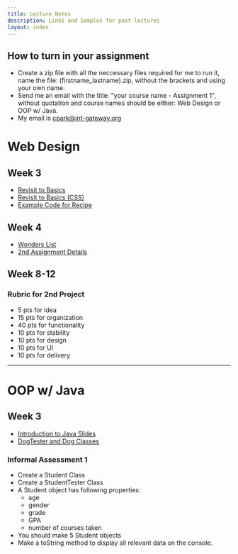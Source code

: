 ```yaml
---
title: Lecture Notes
description: Links and Samples for past lectures
layout: index
---
```


## How to turn in your assignment

+ Create a zip file with all the neccessary files required for me to run it, name the file: (firstname_lastname).zip, without the brackets and using your own name.
+ Send me an email with the title: "your course name - Assignment 1", without quotation and course names should be either: Web Design or OOP w/ Java.
+ My email is cpark@int-gateway.org

# Web Design

## Week 3

+ [Revisit to Basics](https://docs.google.com/presentation/d/1OhmwnY-Vvdhp45NctetzUEjbz4zE2BulYQimjjwlPXc/edit?usp=sharing)
+ [Revisit to Basics (CSS)](https://docs.google.com/presentation/d/19uaFLW-m-TXsM5GYgqT1-qGNCLwut8fOIrjVLL8zSAg/edit?usp=sharing)
+ [Example Code for Recipe](./samples/w1)

## Week 4

+ [Wonders List](./wonderlist)
+ [2nd Assignment Details](https://docs.google.com/presentation/d/1mGp34n1WEQfBZNnGU-WyYqkwgD6TJYV4o63-HPTcy1g/edit?usp=sharing)

## Week 8-12

### Rubric for 2nd Project

+ 5 pts for idea
+ 15 pts for organization
+ 40 pts for functionality
+ 10 pts for stability
+ 10 pts for design
+ 10 pts for UI
+ 10 pts for delivery

---

# OOP w/ Java

## Week 3

+ [Introduction to Java Slides](https://docs.google.com/presentation/d/1ymF9ywDoHLvdsmpez8Lig7-_nwYzwoQoNzmPbUjwOsI/edit?usp=sharing)
+ [DogTester and Dog Classes](./samples/j1)

### Informal Assessment 1

+ Create a Student Class
+ Create a StudentTester Class
+ A Student object has following properties:
  + age
  + gender
  + grade
  + GPA
  + number of courses taken
+ You should make 5 Student objects
+ Make a toString method to display all relevant data on the console.
